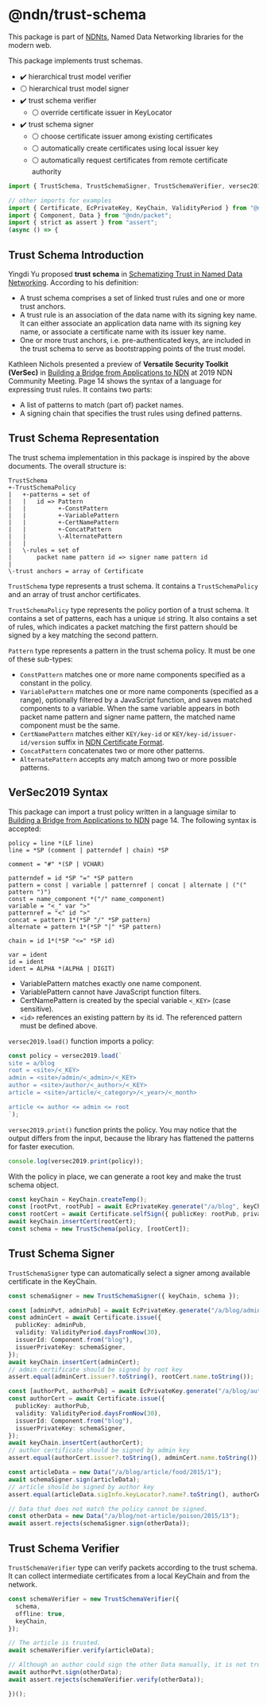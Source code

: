 # @ndn/trust-schema

This package is part of [NDNts](https://yoursunny.com/p/NDNts/), Named Data Networking libraries for the modern web.

This package implements trust schemas.

* ✔️ hierarchical trust model verifier
* ⚪ hierarchical trust model signer
* ✔️ trust schema verifier
  * ⚪ override certificate issuer in KeyLocator
* ✔️ trust schema signer
  * ⚪ choose certificate issuer among existing certificates
  * ⚪ automatically create certificates using local issuer key
  * ⚪ automatically request certificates from remote certificate authority

<!-- use emoji due to https://github.com/earldouglas/codedown/issues/8 -->

```ts
import { TrustSchema, TrustSchemaSigner, TrustSchemaVerifier, versec2019 } from "@ndn/trust-schema";

// other imports for examples
import { Certificate, EcPrivateKey, KeyChain, ValidityPeriod } from "@ndn/keychain";
import { Component, Data } from "@ndn/packet";
import { strict as assert } from "assert";
(async () => {
```

## Trust Schema Introduction

Yingdi Yu proposed **trust schema** in [Schematizing Trust in Named Data Networking](https://named-data.net/publications/schematizing_trust_ndn/).
According to his definition:

* A trust schema comprises a set of linked trust rules and one or more trust anchors.
* A trust rule is an association of the data name with its signing key name.
  It can either associate an application data name with its signing key name, or associate a certificate name with its issuer key name.
* One or more trust anchors, i.e. pre-authenticated keys, are included in the trust schema to serve as bootstrapping points of the trust model.

Kathleen Nichols presented a preview of **Versatile Security Toolkit (VerSec)** in [Building a Bridge from Applications to NDN](https://pollere.net/Pdfdocs/BuildingBridge.pdf) at 2019 NDN Community Meeting.
Page 14 shows the syntax of a language for expressing trust rules.
It contains two parts:

* A list of patterns to match (part of) packet names.
* A signing chain that specifies the trust rules using defined patterns.

## Trust Schema Representation

The trust schema implementation in this package is inspired by the above documents.
The overall structure is:

```plain
TrustSchema
+-TrustSchemaPolicy
|   +-patterns = set of
|   |   id => Pattern
|   |         +-ConstPattern
|   |         +-VariablePattern
|   |         +-CertNamePattern
|   |         +-ConcatPattern
|   |         \-AlternatePattern
|   |
|   \-rules = set of
|       packet name pattern id => signer name pattern id
|
\-trust anchors = array of Certificate
```

`TrustSchema` type represents a trust schema.
It contains a `TrustSchemaPolicy` and an array of trust anchor certificates.

`TrustSchemaPolicy` type represents the policy portion of a trust schema.
It contains a set of patterns, each has a unique `id` string.
It also contains a set of rules, which indicates a packet matching the first pattern should be signed by a key matching the second pattern.

`Pattern` type represents a pattern in the trust schema policy.
It must be one of these sub-types:

* `ConstPattern` matches one or more name components specified as a constant in the policy.
* `VariablePattern` matches one or more name components (specified as a range), optionally filtered by a JavaScript function, and saves matched components to a variable.
  When the same variable appears in both packet name pattern and signer name pattern, the matched name component must be the same.
* `CertNamePattern` matches either `KEY/key-id` or `KEY/key-id/issuer-id/version` suffix in [NDN Certificate Format](https://named-data.net/doc/ndn-cxx/0.7.0/specs/certificate-format.html).
* `ConcatPattern` concatenates two or more other patterns.
* `AlternatePattern` accepts any match among two or more possible patterns.

## VerSec2019 Syntax

This package can import a trust policy written in a language similar to [Building a Bridge from Applications to NDN](https://pollere.net/Pdfdocs/BuildingBridge.pdf) page 14.
The following syntax is accepted:

```abnf
policy = line *(LF line)
line = *SP (comment | patterndef | chain) *SP

comment = "#" *(SP | VCHAR)

patterndef = id *SP "=" *SP pattern
pattern = const | variable | patternref | concat | alternate | ("(" pattern ")")
const = name_component *("/" name_component)
variable = "<_" var ">"
patternref = "<" id ">"
concat = pattern 1*(*SP "/" *SP pattern)
alternate = pattern 1*(*SP "|" *SP pattern)

chain = id 1*(*SP "<=" *SP id)

var = ident
id = ident
ident = ALPHA *(ALPHA | DIGIT)
```

* VariablePattern matches exactly one name component.
* VariablePattern cannot have JavaScript function filters.
* CertNamePattern is created by the special variable `<_KEY>` (case sensitive).
* `<id>` references an existing pattern by its id. The referenced pattern must be defined above.

`versec2019.load()` function imports a policy:

```ts
const policy = versec2019.load(`
site = a/blog
root = <site>/<_KEY>
admin = <site>/admin/<_admin>/<_KEY>
author = <site>/author/<_author>/<_KEY>
article = <site>/article/<_category>/<_year>/<_month>

article <= author <= admin <= root
`);
```

`versec2019.print()` function prints the policy.
You may notice that the output differs from the input, because the library has flattened the patterns for faster execution.

```ts
console.log(versec2019.print(policy));
```

With the policy in place, we can generate a root key and make the trust schema object.

```ts
const keyChain = KeyChain.createTemp();
const [rootPvt, rootPub] = await EcPrivateKey.generate("/a/blog", keyChain);
const rootCert = await Certificate.selfSign({ publicKey: rootPub, privateKey: rootPvt });
await keyChain.insertCert(rootCert);
const schema = new TrustSchema(policy, [rootCert]);
```

## Trust Schema Signer

`TrustSchemaSigner` type can automatically select a signer among available certificate in the KeyChain.

```ts
const schemaSigner = new TrustSchemaSigner({ keyChain, schema });

const [adminPvt, adminPub] = await EcPrivateKey.generate("/a/blog/admin/Lixia", keyChain);
const adminCert = await Certificate.issue({
  publicKey: adminPub,
  validity: ValidityPeriod.daysFromNow(30),
  issuerId: Component.from("blog"),
  issuerPrivateKey: schemaSigner,
});
await keyChain.insertCert(adminCert);
// admin certificate should be signed by root key
assert.equal(adminCert.issuer?.toString(), rootCert.name.toString());

const [authorPvt, authorPub] = await EcPrivateKey.generate("/a/blog/author/Yingdi", keyChain);
const authorCert = await Certificate.issue({
  publicKey: authorPub,
  validity: ValidityPeriod.daysFromNow(30),
  issuerId: Component.from("blog"),
  issuerPrivateKey: schemaSigner,
});
await keyChain.insertCert(authorCert);
// author certificate should be signed by admin key
assert.equal(authorCert.issuer?.toString(), adminCert.name.toString());

const articleData = new Data("/a/blog/article/food/2015/1");
await schemaSigner.sign(articleData);
// article should be signed by author key
assert.equal(articleData.sigInfo.keyLocator?.name?.toString(), authorCert.name.toString());

// Data that does not match the policy cannot be signed.
const otherData = new Data("/a/blog/not-article/poison/2015/13");
await assert.rejects(schemaSigner.sign(otherData));
```

## Trust Schema Verifier

`TrustSchemaVerifier` type can verify packets according to the trust schema.
It can collect intermediate certificates from a local KeyChain and from the network.

```ts
const schemaVerifier = new TrustSchemaVerifier({
  schema,
  offline: true,
  keyChain,
});

// The article is trusted.
await schemaVerifier.verify(articleData);

// Although an author could sign the other Data manually, it is not trusted by schema.
await authorPvt.sign(otherData);
await assert.rejects(schemaVerifier.verify(otherData));
```

```ts
})();
```
